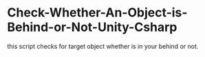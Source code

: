 # Check-Whether-An-Object-is-Behind-or-Not-Unity-Csharp
this script checks for target object whether is in your behind or not.
